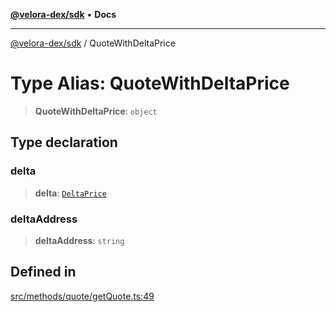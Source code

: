 [**@velora-dex/sdk**](../README.md) • **Docs**

***

[@velora-dex/sdk](../globals.md) / QuoteWithDeltaPrice

# Type Alias: QuoteWithDeltaPrice

> **QuoteWithDeltaPrice**: `object`

## Type declaration

### delta

> **delta**: [`DeltaPrice`](DeltaPrice.md)

### deltaAddress

> **deltaAddress**: `string`

## Defined in

[src/methods/quote/getQuote.ts:49](https://github.com/VeloraDEX/sdk/blob/feat/extend_delta_orders_filtering/src/methods/quote/getQuote.ts#L49)
